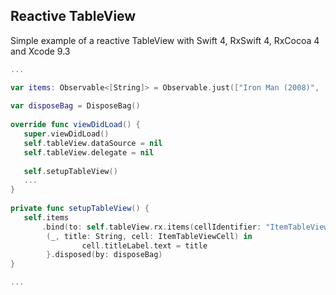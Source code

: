 ## Reactive TableView

Simple example of a reactive TableView with Swift 4, RxSwift 4, RxCocoa 4 and Xcode 9.3


```Swift
...

var items: Observable<[String]> = Observable.just(["Iron Man (2008)", ...])
    
var disposeBag = DisposeBag()
    
override func viewDidLoad() {
   super.viewDidLoad()
   self.tableView.dataSource = nil
   self.tableView.delegate = nil
        
   self.setupTableView()
   ...
}
    
private func setupTableView() {
   self.items
       .bind(to: self.tableView.rx.items(cellIdentifier: "ItemTableViewCell", cellType: ItemTableViewCell.self)) {
        (_, title: String, cell: ItemTableViewCell) in
                cell.titleLabel.text = title
        }.disposed(by: disposeBag)
}

...

```

